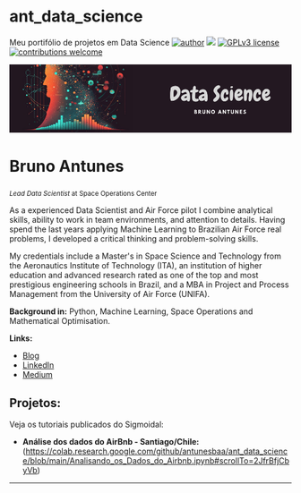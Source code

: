 # ant_data_science
Meu portifólio de projetos em Data Science
[![author](https://img.shields.io/badge/author-carlosfab-red.svg)](https://www.linkedin.com/in/carlosfab) [![](https://img.shields.io/badge/python-3.7+-blue.svg)](https://www.python.org/downloads/release/python-365/) [![GPLv3 license](https://img.shields.io/badge/License-GPLv3-blue.svg)](http://perso.crans.org/besson/LICENSE.html) [![contributions welcome](https://img.shields.io/badge/contributions-welcome-brightgreen.svg?style=flat)](https://github.com/carlosfab/data_science/issues)

<p align="center">
  <img src="BANNER.png" >
</p>

# Bruno Antunes
<sub>*Lead Data Scientist* at Space Operations Center</sub>

As a experienced Data Scientist and Air Force pilot I combine analytical skills, ability to work in team environments, and attention to details. Having spend the last years applying Machine Learning to Brazilian Air Force real problems, I developed a critical thinking and problem-solving skills.

My credentials include a Master's in Space Science and Technology from the Aeronautics Institute of Technology (ITA), an institution of higher education and advanced research rated as one of the top and most prestigious engineering schools in Brazil, and a MBA in Project and Process Management from the University of Air Force (UNIFA).

**Background in:** Python, Machine Learning, Space Operations and Mathematical Optimisation.

**Links:**
* [Blog]()
* [LinkedIn]()
* [Medium]()


## Projetos:
Veja os tutoriais publicados do Sigmoidal:

* **Análise dos dados do AirBnb - Santiago/Chile:**(https://colab.research.google.com/github/antunesbaa/ant_data_science/blob/main/Analisando_os_Dados_do_Airbnb.ipynb#scrollTo=2JfrBfjCbyVb)


---
